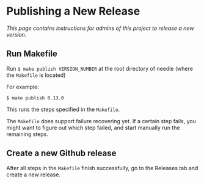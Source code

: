 # Publishing a New Release
*This page contains instructions for admins of this project to release a new version.*

## Run Makefile
Run `$ make publish VERSION_NUMBER` at the root directory of needle (where the `Makefile` is located)

For example:
```
$ make publish 0.13.0
```

This runs the steps specified in the `Makefile`.

The `Makefile` does support failure recovering yet. If a certain step fails, you might want to figure out which step failed, and start manually run the remaining steps.

## Create a new Github release
After all steps in the `Makefile` finish successfully, go to the Releases tab and create a new release.